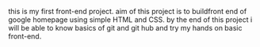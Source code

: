 this is my first front-end project.
aim of this project is to buildfront end of google homepage using simple HTML and CSS.
by the end of this project i will be able to know basics of git and git hub and try my hands on basic front-end.